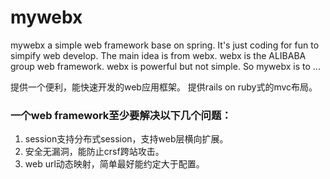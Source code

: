 mywebx
======

mywebx a simple web framework base on spring. It's just coding for fun to simpify web develop.
The main idea is from webx. webx is the ALIBABA group web framework. webx is powerful but not simple.
So mywebx is to ...

提供一个便利，能快速开发的web应用框架。
提供rails on ruby式的mvc布局。

### 一个web framework至少要解决以下几个问题：
1. session支持分布式session，支持web层横向扩展。
2. 安全无漏洞，能防止crsf跨站攻击。
3. web url动态映射，简单最好能约定大于配置。